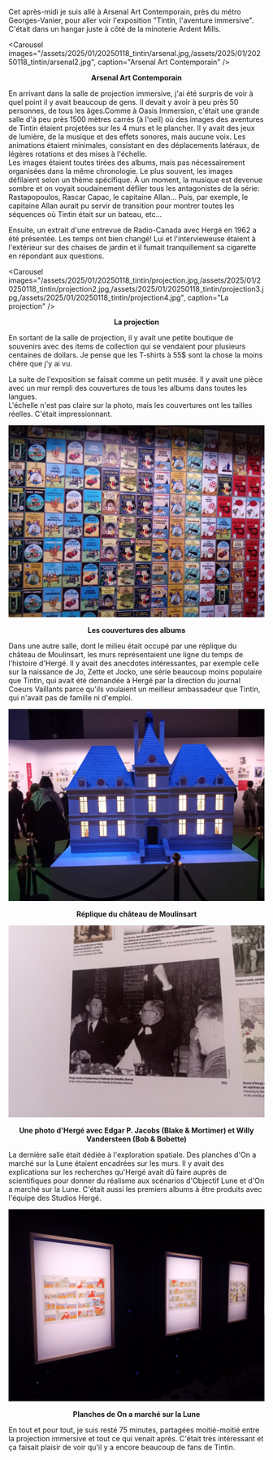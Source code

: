 Cet après-midi je suis allé à Arsenal Art Contemporain, près du métro Georges-Vanier, pour aller voir l'exposition "Tintin, l'aventure immersive". C'était dans un hangar juste à côté de la minoterie Ardent Mills.

<Carousel
    images="/assets/2025/01/20250118_tintin/arsenal.jpg,/assets/2025/01/20250118_tintin/arsenal2.jpg",
    caption="Arsenal Art Contemporain"
/>
<p align="center"><b>Arsenal Art Contemporain</b></p>

En arrivant dans la salle de projection immersive, j'ai été surpris de voir à quel point il y avait beaucoup de gens. Il devait y avoir à peu près 50 personnes, de tous les âges.Comme à Oasis Immersion, c'était une grande salle d'à peu près 1500 mètres carrés (à l'oeil) où des images des aventures de Tintin étaient projetées sur les 4 murs et le plancher. Il y avait des jeux de lumière, de la musique et des effets sonores, mais aucune voix. Les animations étaient minimales, consistant en des déplacements latéraux, de légères rotations et des mises à l'échelle.  
Les images étaient toutes tirées des albums, mais pas nécessairement organisées dans la même chronologie. Le plus souvent, les images défilaient selon un thème spécifique. À un moment, la musique est devenue sombre et on voyait soudainement défiler tous les antagonistes de la série: Rastapopoulos, Rascar Capac, le capitaine Allan... Puis, par exemple, le capitaine Allan aurait pu servir de transition pour montrer toutes les séquences où Tintin était sur un bateau, etc...

Ensuite, un extrait d'une entrevue de Radio-Canada avec Hergé en 1962 a été présentée. Les temps ont bien changé! Lui et l'intervieweuse étaient à l'extérieur sur des chaises de jardin et il fumait tranquillement sa cigarette en répondant aux questions.

<Carousel
    images="/assets/2025/01/20250118_tintin/projection.jpg,/assets/2025/01/20250118_tintin/projection2.jpg,/assets/2025/01/20250118_tintin/projection3.jpg,/assets/2025/01/20250118_tintin/projection4.jpg",
    caption="La projection"
/>
<p align="center"><b>La projection</b></p>

En sortant de la salle de projection, il y avait une petite boutique de souvenirs avec des items de collection qui se vendaient pour plusieurs centaines de dollars. Je pense que les T-shirts à 55$ sont la chose la moins chère que j'y ai vu.

La suite de l'exposition se faisait comme un petit musée. Il y avait une pièce avec un mur rempli des couvertures de tous les albums dans toutes les langues.  
L'échelle n'est pas claire sur la photo, mais les couvertures ont les tailles réelles. C'était impressionnant.

![Les couvertures des albums](/assets/2025/01/20250118_tintin/couvertures.jpg)
<p align="center"><b>Les couvertures des albums</b></p>

Dans une autre salle, dont le milieu était occupé par une réplique du château de Moulinsart, les murs représentaient une ligne du temps de l'histoire d'Hergé. Il y avait des anecdotes intéressantes, par exemple celle sur la naissance de Jo, Zette et Jocko, une série beaucoup moins populaire que Tintin, qui avait été demandée à Hergé par la direction du journal Coeurs Vaillants parce qu'ils voulaient un meilleur ambassadeur que Tintin, qui n'avait pas de famille ni d'emploi.

![Réplique du château de Moulinsart](/assets/2025/01/20250118_tintin/moulinsart.jpg)
<p align="center"><b>Réplique du château de Moulinsart</b></p>

![Une photo d'Hergé avec Edgar P. Jacobs (Blake & Mortimer) et Willy Vandersteen (Bob & Bobette)](/assets/2025/01/20250118_tintin/photo.jpg)
<p align="center"><b>Une photo d'Hergé avec Edgar P. Jacobs (Blake & Mortimer) et Willy Vandersteen (Bob & Bobette)</b></p>

La dernière salle était dédiée à l'exploration spatiale. Des planches d'On a marché sur la Lune étaient encadrées sur les murs. Il y avait des explications sur les recherches qu'Hergé avait dû faire auprès de scientifiques pour donner du réalisme aux scénarios d'Objectif Lune et d'On a marché sur la Lune. C'était aussi les premiers albums à être produits avec l'équipe des Studios Hergé.

![Planches de On a marché sur la Lune](/assets/2025/01/20250118_tintin/surlalune.jpg)
<p align="center"><b>Planches de On a marché sur la Lune</b></p>

En tout et pour tout, je suis resté 75 minutes, partagées moitié-moitié entre la projection immersive et tout ce qui venait après. C'était très intéressant et ça faisait plaisir de voir qu'il y a encore beaucoup de fans de Tintin.
